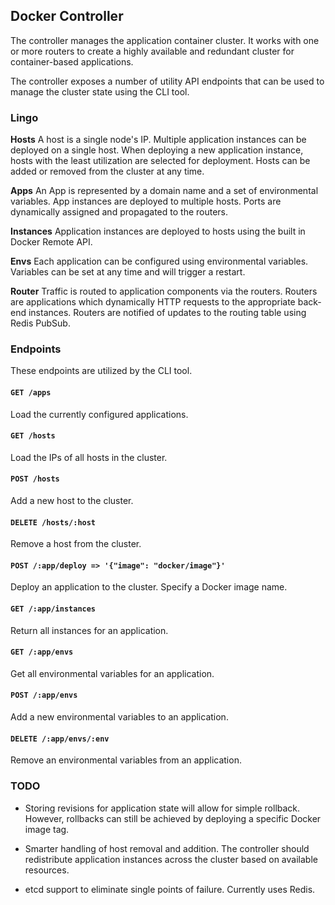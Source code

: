 
## Docker Controller

The controller manages the application container cluster. It works with one
or more routers to create a highly available and redundant cluster for container-based
applications.

The controller exposes a number of utility API endpoints that can be used to manage
the cluster state using the CLI tool.

### Lingo

**Hosts**
A host is a single node's IP. Multiple application instances can be deployed on a
single host. When deploying a new application instance, hosts with the least utilization
are selected for deployment. Hosts can be added or removed from the cluster at any time.

**Apps**
An App is represented by a domain name and a set of environmental variables. App
instances are deployed to multiple hosts. Ports are dynamically assigned and propagated
to the routers.

**Instances**
Application instances are deployed to hosts using the built in Docker Remote API.

**Envs**
Each application can be configured using environmental variables. Variables can be set
at any time and will trigger a restart.

**Router**
Traffic is routed to application components via the routers. Routers are applications
which dynamically HTTP requests to the appropriate back-end instances. Routers are
notified of updates to the routing table using Redis PubSub.

### Endpoints

These endpoints are utilized by the CLI tool.

#### `GET /apps`
Load the currently configured applications.

#### `GET /hosts`
Load the IPs of all hosts in the cluster.

#### `POST /hosts`
Add a new host to the cluster.

#### `DELETE /hosts/:host`
Remove a host from the cluster.

#### `POST /:app/deploy => '{"image": "docker/image"}'`
Deploy an application to the cluster. Specify a Docker image name.

#### `GET /:app/instances`
Return all instances for an application.

#### `GET /:app/envs`
Get all environmental variables for an application.

#### `POST /:app/envs`
Add a new environmental variables to an application.

#### `DELETE /:app/envs/:env`
Remove an environmental variables from an application.

### TODO

* Storing revisions for application state will allow for simple rollback. However,
rollbacks can still be achieved by deploying a specific Docker image tag.

* Smarter handling of host removal and addition. The controller should redistribute
application instances across the cluster based on available resources.

* etcd support to eliminate single points of failure. Currently uses Redis.
